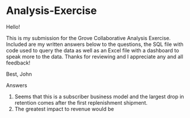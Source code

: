 # Analysis-Exercise

Hello!

This is my submission for the Grove Collaborative Analysis Exercise.  Included are my written answers below to the questions, the SQL file with code used to query the data as well as an Excel file with a dashboard to speak more to the data.  Thanks for reviewing and I appreciate any and all feedback!

Best,
John

Answers
1. Seems that this is a subscriber business model and the largest drop in retention comes after the first replenishment shipment.
2. The greatest impact to revenue would be 
